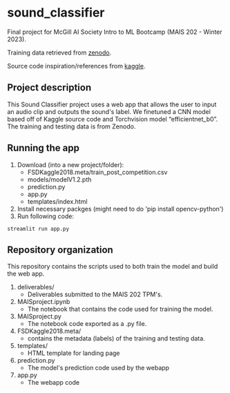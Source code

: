 # sound_classifier

Final project for McGill AI Society Intro to ML Bootcamp (MAIS 202 - Winter 2023). 

Training data retrieved from [zenodo](https://zenodo.org/records/2552860#.XFD05fwo-V4).

Source code inspiration/references from [kaggle](https://www.kaggle.com/code/blackjacl/pytorch-audio).

## Project description

This Sound Classifier project uses a web app that allows the user to input an audio clip and outputs the sound's label. 
We finetuned a CNN model based off of Kaggle source code and Torchvision model “efficientnet_b0”. The training and testing data is from Zenodo.

## Running the app

1. Download (into a new project/folder):
   * FSDKaggle2018.meta/train_post_competition.csv
   * models/modelV1.2.pth
   * prediction.py
   * app.py
   * templates/index.html
2. Install necessary packges (might need to do 'pip install opencv-python')
3. Run following code:


```
streamlit run app.py
```


## Repository organization

This repository contains the scripts used to both train the model and build the web app.

1. deliverables/
	* Deliverables submitted to the MAIS 202 TPM's.
2. MAISproject.ipynb
	* The notebook that contains the code used for training the model.
3. MAISproject.py
	* The notebook code exported as a .py file.
4. FSDKaggle2018.meta/
	* contains the metadata (labels) of the training and testing data.
5. templates/
	* HTML template for landing page
6. prediction.py
	* The model's prediction code used by the webapp
7. app.py
	* The webapp code

